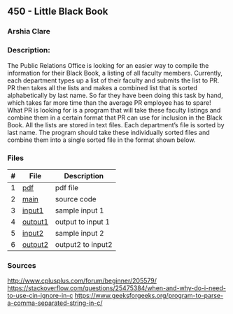 ## 450 - Little Black Book
### Arshia Clare

### Description:
The Public Relations Office is looking for an easier way to compile the information for their Black Book,
a listing of all faculty members. Currently, each department types up a list of their faculty and submits
the list to PR. PR then takes all the lists and makes a combined list that is sorted alphabetically by
last name. So far they have been doing this task by hand, which takes far more time than the average
PR employee has to spare!
What PR is looking for is a program that will take these faculty listings and combine them in a
certain format that PR can use for inclusion in the Black Book. All the lists are stored in text files.
Each department’s file is sorted by last name. The program should take these individually sorted files
and combine them into a single sorted file in the format shown below.

### Files

|   #   | File                       | Description                                                |
| :---: | -------------------------- | ---------------------------------------------------------- |
|1|[pdf](https://github.com/ArshiaClare/4883-Programming_Techniques-Clare/blob/master/Assignments/P09/450/450.pdf)| pdf file|
|2|[main](https://github.com/ArshiaClare/4883-Programming_Techniques-Clare/blob/master/Assignments/P09/450/main.cpp)|source code|
|3|[input1](https://github.com/ArshiaClare/4883-Programming_Techniques-Clare/blob/master/Assignments/P09/450/input.txt)|sample input 1|
|4|[output1](https://github.com/ArshiaClare/4883-Programming_Techniques-Clare/blob/master/Assignments/P09/450/output.txt)|output to input 1|
|5|[input2](https://github.com/ArshiaClare/4883-Programming_Techniques-Clare/blob/master/Assignments/P09/450/input2.txt)|sample input 2|
|6|[output2](https://github.com/ArshiaClare/4883-Programming_Techniques-Clare/blob/master/Assignments/P09/450/output2.txt)|output2 to input2|

### Sources
http://www.cplusplus.com/forum/beginner/205579/
https://stackoverflow.com/questions/25475384/when-and-why-do-i-need-to-use-cin-ignore-in-c
https://www.geeksforgeeks.org/program-to-parse-a-comma-separated-string-in-c/
